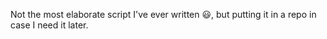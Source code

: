 Not the most elaborate script I've ever written :smiley:, but putting it in a repo in case I need it later.
